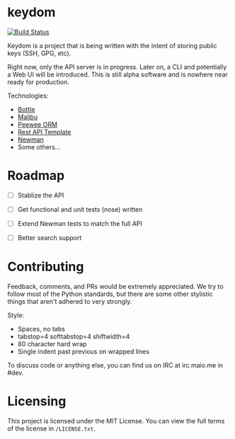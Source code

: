 keydom
======

[![Build Status](https://ci.maio.me/api/badges/pirogoeth/keydom/status.svg)](https://ci.maio.me/pirogoeth/keydom)

Keydom is a project that is being written with the intent of storing public keys (SSH, GPG, etc).

Right now, only the API server is in progress. Later on, a CLI and potentially a Web UI will be introduced.
This is still alpha software and is nowhere near ready for production.

Technologies:
- [Bottle](http://bottlepy.org)
- [Malibu](https://phabricator.ramcloud.io/project/view/2/)
- [Peewee ORM](http://peewee-orm.com)
- [Rest API Template](https://phabricator.ramcloud.io/diffusion/RAT/)
- [Newman](https://github.com/postmanlabs/newman)
- Some others...


Roadmap
=======

- [ ] Stablize the API
- [ ] Get functional and unit tests (nose) written
- [ ] Extend Newman tests to match the full API
- [ ] Better search support


Contributing
============

Feedback, comments, and PRs would be extremely appreciated. We try to follow most of the Python
standards, but there are some other stylistic things that aren't adhered to very strongly.

Style:
- Spaces, no tabs
- tabstop=4 softtabstop=4 shiftwidth=4
- 80 character hard wrap
- Single indent past previous on wrapped lines

To discuss code or anything else, you can find us on IRC at irc.maio.me in #dev.


Licensing
=========

This project is licensed under the MIT License. You can view the full terms of the license in `/LICENSE.txt`.
